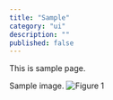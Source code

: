 ```yaml
---
title: "Sample"
category: "ui"
description: ""
published: false
---
```


This is sample page.

Sample image.
![Figure 1](/assets/sample/images/create-project-1-1.png)
